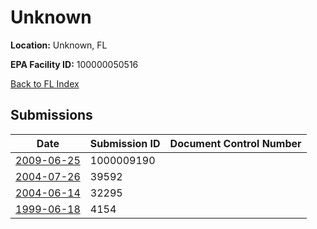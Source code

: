 # Unknown

**Location:** Unknown, FL

**EPA Facility ID:** 100000050516

[Back to FL Index](../../index.md)

## Submissions

| Date | Submission ID | Document Control Number |
|------|--------------|-------------------------|
| [2009-06-25](submissions/1000009190.md) | 1000009190 |  |
| [2004-07-26](submissions/39592.md) | 39592 |  |
| [2004-06-14](submissions/32295.md) | 32295 |  |
| [1999-06-18](submissions/4154.md) | 4154 |  |
